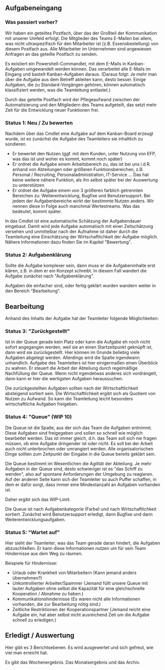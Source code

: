 ## Aufgabeneingang

### Was passiert vorher?

Wir haben ein geteiltes Postfach, über das der Großteil der Kommunikation mit unserer Umfeld erfolgt. Die Mitglieder des Teams E-Mailen bei allem, was nicht ultraspezifisch für den Mitarbeiter ist (z.B. Essensbestellung) von diesem Postfach aus. Alle Mitarbeiter im Unternehmen sind angewiesen Anfragen an das geteilte Postfach zu senden.

Es existiert ein Powershell-Commandlet, mit dem E-Mails in Kanban-Aufgaben umgewandelt werden können. Das verarbeitet alle E-Mails im Eingang und bastelt Kanban-Aufgaben daraus. (Daraus folgt: Je mehr man über die Aufgabe aus dem Betreff ableiten kann, desto besser. Einige Aufgaben, die zu Standard-Vorgängen gehören, können automatisch klassifiziert werden, was die Teamleitung entlastet.) 

Durch das geteilte Postfach wird der Pflegeaufwand zwischen der Automatisierung und den Mitgliedern des Teams aufgeteilt, das setzt mehr Zeit für die Entwicklung neuer Funktionen frei.


### Status 1: Neu / Zu bewerten

Nachdem über das Cmdlet eine Aufgabe auf dem Kanban-Board erzeugt wurde, ist es zunächst die Aufgabe des Teamleiters sie inhaltlich zu sondieren. 

- Er bewertet den Nutzen (ggf. mit dem Kunden, unter Nutzung von EFP, was das ist und woher es kommt, kommt noch später)
- Er ordnet die Aufgabe einem Arbeitsbereich zu, das ist bei uns i.d.R. anhand von Abteilungen oder größeren Funktionsbereichen, z.B. Personal / Recruiting, Personaladministration, IT-Service ... Das hat keine weitere nähere Funktion, als ihn selbst später bei der Auswertung zu unterstützen
- Er ordnet die Aufgabe einem von 3 größeren farblich getrennten Bereichen zu: Weiterentwicklung, Bugfixe und Benutzersupport. Bei jedem der Aufgabenbereiche wirkt der bestimmte Nutzen anders. Wir nennen diese in Folge auch manchmal Wertestreams. Was das bedeutet, kommt später.

In das Cmdlet ist eine automatische Schätzung der Aufgabendauer eingebaut. Damit wird jede Aufgabe automatisch mit einer Zeitschätzung versehen und unmittelbar nach der Aufnahme ist daher durch die Teamleitung eine Einschätzung der Wirtschaftlichkeit der Aufgabe möglich. Nähere Informationen dazu finden Sie im Kapitel "Bewertung".

### Status 2: Aufgabenklärung

Sollte die Aufgabe komplexer sein, dann muss er die Aufgabeninhalte erst klären, z.B. in dem er ein Konzept schreibt.
In diesem Fall wandert die Aufgabe zunächst nach "Aufgabenklärung".

Aufgaben die einfacher sind, oder fertig geklärt wurden wandern weiter in den Bereich "Bearbeitung".

## Bearbeitung

Anhand des Inhalts der Aufgabe hat der Teamleiter folgende Möglichkeiten: 

### Status 3: "Zurückgestellt"

Ist in der Queue gerade kein Platz oder kann die Aufgabe eh noch nicht sofort angegangen werden, weil sie an einen Startzeitpunkt geknüpft ist, dann wird sie zurückgestellt. Hier können im Grunde beliebig viele Aufgaben abgelegt werden. Allerdings wird die Spalte irgendwann unhandlich. Aufgabe des Teamleiters ist hier einigermaßen einen Überblick zu wahren. Er steuert die Arbeit der Abteilung durch regelmäßige Nachfüllung der Queue. Wenn nicht irgendetwas anderes sich vordrängelt, dann kann er hier die wertigsten Aufgaben heraussuchen.

Die zurückgestellten Aufgaben sollten nach der Wirtschaftlichkeit absteigend sortiert sein. Die Wirtschaftlichkeit ergibt sich als Quotient von Nutzen zu Aufwand. So kann die Teamleitung leicht besonders wirtschaftliche Aufgaben freigeben.

### Status 4: "Queue" (WIP 10)

Die Queue ist die Spalte, aus der sich das Team die Aufgaben entnimmt. Diese Aufgaben sind freigegeben und sollen so schnell wie möglich bearbeitet werden. Das ist immer gleich, d.h. das Team soll sich nie fragen müssen, ob eine Aufgabe dringender ist oder nicht. Es soll bei der Arbeit auch nicht unterbrochen oder umrangiert werden. Alle organisatorischen Dinge sollten zum Zeitpunkt der Eingabe in die Queue bereits geklärt sein. 

Die Queue bestimmt im Wesentlichen die Agilität der Abteilung. Je mehr Aufgaben in der Queue sind, desto schwieriger ist es "das Schiff zu wenden", also auf spontane Anforderungen der Umgebung zu reagieren. Auf der anderen Seite kann sich der Teamleiter so auch Puffer schaffen, in dem er dafür sorgt, dass immer eine Mindestanzahl an Aufgaben vorhanden ist. 

Daher ergibt sich das WIP-Limit. 

Die Queue ist nach Aufgabenkategorie (Farbe) und nach Wirtschaftlichkeit sortiert. Zunächst wird Benutzersupport erledigt, dann Bugfixe und dann Weiterentwicklungsaufgaben.

### Status 5: "Wartet auf"

Hier sieht der Teamleiter, was das Team gerade daran hindert, die Aufgaben abzuschließen. Er kann diese Informationen nutzen um für sein Team Hindernisse aus dem Weg zu räumen.

Beispiele für Hindernisse:
- Urlaub oder Krankheit von Mitarbeitern (Kann jemand anders übernehmen?)
- Unkontrollierter Arbeiter/Spammer (Jemand füllt unsere Queue mit lauter Aufgaben ohne selbst die Kapazität für eine gleichschnelle Kooperation / Abnahme zu haben.)
- Kommunikationshindernisse (Es waren nicht alle Informationen vorhanden, die zur Bearbeitung nötig sind.)
- Zeitliche Restriktionen der Kooperationspartner (Jemand reicht eine Aufgabe ein, hat aber selbst nicht ausreichend Zeit um die Aufgabe schnell zu erledigen.)

## Erledigt / Auswertung

Hier gibt es 3 Berichtsebenen. Es wird ausgewertet und sich gefreut, wie viel man erreicht hat.

Es gibt das Wochenergebnis. Das Monatsergebnis und das Archiv.

